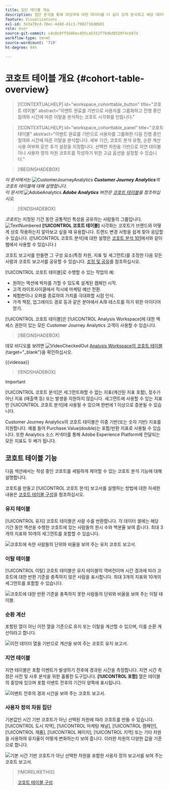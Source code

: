 ```yaml
---
title: 집단 테이블 개요
description: 집단 분석을 통해 대상자에 대한 데이터를 더 깊이 있게 분석하고 해당 데이터를 관련 그룹으로 나누는 방법에 대해 알아봅니다. Analysis Workspace에서 집단 분석을 사용합니다.
feature: Visualizations
exl-id: 3e3a70cd-70ec-4d4d-81c3-7902716d0b01
role: User
source-git-commit: c4c8c0ff5d46ec455ca5333f79d6d8529f4cb87d
workflow-type: tm+mt
source-wordcount: '719'
ht-degree: 94%

---
```


# 코호트 테이블 개요 {#cohort-table-overview}

<!-- markdownlint-disable MD034 -->

>[!CONTEXTUALHELP]
>id="workspace_cohorttable_button"
>title="코호트 테이블"
>abstract="이벤트 완료를 기반으로 사용자를 그룹화하고 진행 중인 참여와 시간에 따른 이탈을 분석하는 코호트 시각화를 만듭니다."

<!-- markdownlint-enable MD034 -->

<!-- markdownlint-disable MD034 -->

>[!CONTEXTUALHELP]
>id="workspace_cohorttable_panel"
>title="코호트 테이블"
>abstract="이벤트 완료를 기반으로 사용자를 그룹화한 다음 진행 중인 참여와 시간에 따른 이탈을 분석합니다. 세부 기간, 코호트 분석 유형, 순환 계산 사용 여부와 같은 추가 설정을 지정합니다. 선택한 차원을 기반으로 지연 테이블이나 사용자 정의 차원 코호트를 작성하기 위한 고급 옵션을 설정할 수 있습니다."

<!-- markdownlint-enable MD034 -->


>[!BEGINSHADEBOX]

_이 문서에서는_ ![CustomerJourneyAnalytics](/help/assets/icons/CustomerJourneyAnalytics.svg) _&#x200B;**Customer Journey Analytics**&#x200B;의 코호트 테이블에 대해 설명합니다._<br/>_이 문서의_ ![AdobeAnalytics](/help/assets/icons/AdobeAnalytics.svg) _&#x200B;**Adobe Analytics** 버전은 [코호트 테이블](https://experienceleague.adobe.com/ko/docs/analytics/analyze/analysis-workspace/visualizations/cohort-table/cohort-analysis)을 참조하십시오._

>[!ENDSHADEBOX]


*코호트*&#x200B;는 지정된 기간 동안 공통적인 특성을 공유하는 사람들의 그룹입니다. ![TextNumbered](/help/assets/icons/TextNumbered.svg) **[!UICONTROL 코호트 테이블]** 시각화는 코호트가 브랜드와 어떻게 상호 작용하는지 알아보고 싶을 때 유용합니다. 트렌드 변경 사항을 쉽게 찾아 응답할 수 있습니다. ([!UICONTROL 코호트 분석]에 대한 설명은 [코호트 분석 101](https://ko.wikipedia.org/wiki/Cohort_analysis)에서와 같이 웹에서 사용할 수 있습니다.)

코호트 보고서를 만들면 그 구성 요소(특정 차원, 지표 및 세그먼트)를 조정한 다음 모든 사람과 코호트 보고서를 공유할 수 있습니다. [조정 및 공유](/help/analysis-workspace/curate-share/curate.md)를 참조하십시오.

[!UICONTROL 코호트 테이블]로 수행할 수 있는 작업의 예:

* 원하는 액션에 박차를 가할 수 있도록 설계된 캠페인 시작.
* 고객 라이프사이클에서 적시에 마케팅 예산 전환.
* 체험판이나 오퍼를 종료하여 가치를 극대화할 시점 인식.
* 가격 책정, 업그레이드 경로 등과 같은 분야에서 A/B 테스트를 하기 위한 아이디어 얻기.

[!UICONTROL 코호트 테이블]은 [!UICONTROL Analysis Workspace]에 대한 액세스 권한이 있는 모든 Customer Journey Analytics 고객이 사용할 수 있습니다.


>[!BEGINSHADEBOX]

데모 비디오를 보려면 ![VideoCheckedOut](/help/assets/icons/VideoCheckedOut.svg) [Analysis Workspace의 코호트 테이블](https://video.tv.adobe.com/v/23990/?quality=12&learn=on){target="_blank"}을 확인하십시오.

{{videoaa}}

>[!ENDSHADEBOX]


>[!IMPORTANT]
>
>[!UICONTROL 코호트 분석]은 세그먼트화할 수 없는 지표(계산된 지표 포함), 정수가 아닌 지표 (매출액 등) 또는 발생을 지원하지 않습니다. 세그먼트에 사용할 수 있는 지표만 [!UICONTROL 코호트 분석]에 사용될 수 있으며 한번에 1 이상으로 증분될 수 있습니다.

Customer Journey Analytics의 코호트 테이블은 이중 기반(또는 숫자 기반) 지표를 지원합니다. 예를 들어 Purchase.Value(double)는 포함/반환 지표로 사용될 수 있습니다. 또한 Analytics 소스 커넥터를 통해 Adobe Experience Platform에 전달되는 모든 지표도 두 배가 됩니다.

## 코호트 테이블 기능

다음 섹션에서는 작성 중인 코호트를 세밀하게 제어할 수 있는 코호트 분석 기능에 대해 설명합니다.

코호트를 만들고 [!UICONTROL 코호트 분석] 보고서를 실행하는 방법에 대한 자세한 내용은 [코호트 테이블 구성](/help/analysis-workspace/visualizations/cohort-table/t-cohort.md)을 참조하십시오.

### 유지 테이블

[!UICONTROL 유지] 코호트 테이블은 사람 수를 반환합니다. 각 데이터 셀에는 해당 기간 동안 액션을 수행한 코호트에 있는 사람들의 원시 수와 백분율 보여 줍니다. 최대 3개의 지표와 10개의 세그먼트를 포함할 수 있습니다.

![코호트에 속한 사람들의 단위와 비율을 보여 주는 유지 코호트 보고서.](assets/retention-report.png)

### 이탈 테이블

[!UICONTROL 이탈] 코호트 테이블은 유지 테이블의 역버전이며 시간 경과에 따라 코호트에 대한 반환 기준을 충족하지 않은 사람을 표시합니다. 최대 3개의 지표와 10개의 세그먼트를 포함할 수 있습니다.

![코호트에 대한 반환 기준을 충족하지 못한 사람들의 단위와 비율을 보여 주는 이탈 테이블.](assets/churn-report.png)

### 순환 계산

포함된 열이 아닌 이전 열을 기준으로 유지 또는 이탈을 계산할 수 있으며, 이를 순환 계산이라고 합니다.

![이전 데이터 열을 기반으로 계산을 보여 주는 코호트 유지 보고서.](assets/retention-report-rolling.png)

### 지연 테이블

지연 테이블은 포함 이벤트가 발생하기 전후에 경과된 시간을 측정합니다. 지연 시간 측정은 사전 및 사후 분석을 위한 훌륭한 도구입니다. **[!UICONTROL 포함]** 열은 테이블의 중앙에 있으며 포함 이벤트 전후의 기간이 양쪽에 표시됩니다.

![이벤트 전후의 경과 시간을 보여 주는 코호트 보고서.](assets/retention-report-latency.png)

### 사용자 정의 차원 집단

기본값인 시간 기반 코호트가 아닌 선택된 차원에 따라 코호트를 만들 수 있습니다. [!UICONTROL 도시 지역], [!UICONTROL 마케팅 채널], [!UICONTROL 캠페인], [!UICONTROL 제품], [!UICONTROL 페이지], [!UICONTROL 지역] 또는 기타 차원을 사용하여 유지율이 어떻게 변화하는지 보여 줍니다. 이러한 차원의 다양한 값을 기준으로 합니다.

![기본 시간 기반 코호트가 아닌 선택한 차원을 포함한 사용자 정의 보고서를 보여 주는 코호트 보고서.](assets/retention-dimensions.png)

>[!MORELIKETHIS]
>
>[코호트 테이블 구성](/help/analysis-workspace/visualizations/cohort-table/t-cohort.md).
>

